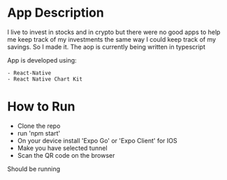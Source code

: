 # App Description

  I live to invest in stocks and in crypto but there were no good apps to help me keep track of my investments the same way I could keep track of my savings.
  So I made it. The aop is currently being written in typescript
  
  App is developed using:
  
    - React-Native
    - React Native Chart Kit
  

# How to Run

  - Clone the repo  
  - run 'npm start'
  - On your device install 'Expo Go' or 'Expo Client' for IOS
  - Make you have selected tunnel
  - Scan the QR code on the browser
 
Should be running 

